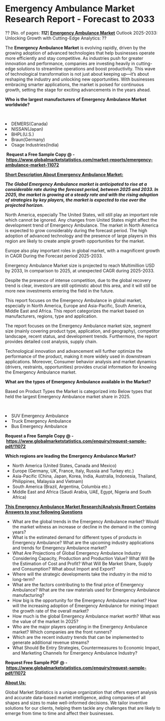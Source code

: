 <H1>Emergency Ambulance Market Research Report - Forecast to 2033</H1><p>?? [No. of pages:&nbsp;<strong><em>112</em></strong>]&nbsp;<strong><a href="https://www.globalmarketstatistics.com/market-reports/emergency-ambulance-market-11072">Emergency Ambulance&nbsp;Market</a></strong>&nbsp;Outlook 2025-2033: Unlocking Growth with Cutting-Edge Analytics: ??</p><p>The <strong>Emergency Ambulance Market</strong> is evolving rapidly, driven by the growing adoption of advanced technologies that help businesses operate more efficiently and stay competitive. As industries push for greater innovation and performance, companies are investing heavily in cutting-edge solutions to streamline operations and boost productivity. This wave of technological transformation is not just about keeping up&mdash;it&rsquo;s about reshaping the industry and unlocking new opportunities. With businesses embracing smarter applications, the market is poised for continuous growth, setting the stage for exciting advancements in the years ahead.</p><p><strong>Who is the largest manufacturers of Emergency Ambulance Market worldwide?</strong></p><p>&nbsp;<li>DEMERS(Canada)<li>NISSAN(Japan)<li>BHPL(U.S.)<li>Braun(Germany)<li>Osage Industries(India)</p><p>&nbsp;<strong>Request a Free Sample Copy @ -&nbsp;<a href="https://www.globalmarketstatistics.com/market-reports/emergency-ambulance-market-11072">https://www.globalmarketstatistics.com/market-reports/emergency-ambulance-market-11072</a></strong></p><p><strong><u>Short Description About Emergency Ambulance Market:</u></strong></p><p><strong><em>The Global Emergency Ambulance market is anticipated to rise at a considerable rate during the forecast period, between 2025 and 2033. In 2025, the market is growing at a steady rate and with the rising adoption of strategies by key players, the market is expected to rise over the projected horizon.</em></strong></p><p>North America, especially The United States, will still play an important role which cannot be ignored. Any changes from United States might affect the development trend of Emergency Ambulance. The market in North America is expected to grow considerably during the forecast period. The high adoption of advanced technology and the presence of large players in this region are likely to create ample growth opportunities for the market.</p><p>Europe also play important roles in global market, with a magnificent growth in CAGR During the Forecast period 2025-2033.</p><p>Emergency Ambulance Market size is projected to reach Multimillion USD by 2033, In comparison to 2025, at unexpected CAGR during 2025-2033.</p><p>Despite the presence of intense competition, due to the global recovery trend is clear, investors are still optimistic about this area, and it will still be more new investments entering the field in the future.</p><p>This report focuses on the Emergency Ambulance in global market, especially in North America, Europe and Asia-Pacific, South America, Middle East and Africa. This report categorizes the market based on manufacturers, regions, type and application.</p><p>The report focuses on the Emergency Ambulance market size, segment size (mainly covering product type, application, and geography), competitor landscape, recent status, and development trends. Furthermore, the report provides detailed cost analysis, supply chain.</p><p>Technological innovation and advancement will further optimize the performance of the product, making it more widely used in downstream applications. Moreover, Consumer behavior analysis and market dynamics (drivers, restraints, opportunities) provides crucial information for knowing the Emergency Ambulance market.</p><p><strong>What are the types of Emergency Ambulance available in the Market?</strong></p><p>Based on Product Types the Market is categorized into Below types that held the largest Emergency Ambulance market share in 2025.</p><p>&nbsp;<li>SUV Emergency Ambulance<li> Truck Emergency Ambulance<li> Bus Emergency Ambulance&nbsp;</p><p><strong>Request a Free Sample Copy @ -&nbsp;<a href="https://www.globalmarketstatistics.com/enquiry/request-sample-pdf/11072">https://www.globalmarketstatistics.com/enquiry/request-sample-pdf/11072</a></strong></p><p><strong>Which regions are leading the Emergency Ambulance Market?</strong></p><ul><li>North America (United States, Canada and Mexico)</li><li>Europe (Germany, UK, France, Italy, Russia and Turkey etc.)</li><li>Asia-Pacific (China, Japan, Korea, India, Australia, Indonesia, Thailand, Philippines, Malaysia and Vietnam)</li><li>South America (Brazil, Argentina, Columbia etc.)</li><li>Middle East and Africa (Saudi Arabia, UAE, Egypt, Nigeria and South Africa)</li></ul><p><strong><u>This Emergency Ambulance Market Research/Analysis Report Contains Answers to your following Questions</u></strong></p><ul><li>What are the global trends in the Emergency Ambulance market? Would the market witness an increase or decline in the demand in the coming years?</li><li>What is the estimated demand for different types of products in Emergency Ambulance? What are the upcoming industry applications and trends for Emergency Ambulance market?</li><li>What Are Projections of Global Emergency Ambulance Industry Considering Capacity, Production and Production Value? What Will Be the Estimation of Cost and Profit? What Will Be Market Share, Supply and Consumption? What about Import and Export?</li><li>Where will the strategic developments take the industry in the mid to long-term?</li><li>What are the factors contributing to the final price of Emergency Ambulance? What are the raw materials used for Emergency Ambulance manufacturing?</li><li>How big is the opportunity for the Emergency Ambulance market? How will the increasing adoption of Emergency Ambulance for mining impact the growth rate of the overall market?</li><li>How much is the global Emergency Ambulance market worth? What was the value of the market In 2025?</li><li>Who are the major players operating in the Emergency Ambulance market? Which companies are the front runners?</li><li>Which are the recent industry trends that can be implemented to generate additional revenue streams?</li><li>What Should Be Entry Strategies, Countermeasures to Economic Impact, and Marketing Channels for Emergency Ambulance Industry?</li></ul><p><strong>Request Free Sample PDF @ -&nbsp;<a href="https://www.globalmarketstatistics.com/enquiry/request-sample-pdf/11072">https://www.globalmarketstatistics.com/enquiry/request-sample-pdf/11072</a></strong></p><p><strong><u>About Us:</u></strong></p><p>Global Market Statistics&nbsp;is a unique organization that offers expert analysis and accurate data-based market intelligence, aiding companies of all shapes and sizes to make well-informed decisions. We tailor inventive solutions for our clients, helping them tackle any challenges that are likely to emerge from time to time and affect their businesses.</p>
